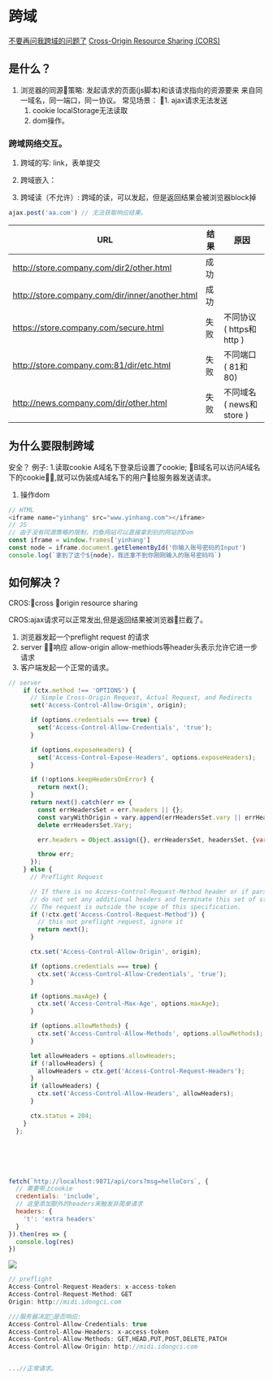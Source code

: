 # 跨域

[不要再问我跨域的问题了](https://segmentfault.com/a/1190000015597029)
[Cross-Origin Resource Sharing (CORS)](https://developer.mozilla.org/en-US/docs/Web/HTTP/CORS)

## 是什么？

1. 浏览器的同源策略:
   发起请求的页面(js脚本)和该请求指向的资源要来 来自同一域名，同一端口，同一协议。
    常见场景：
      1. ajax请求无法发送
      1. cookie localStorage无法读取
      2. dom操作。



### 跨域网络交互。
  1. 跨域的写: link，表单提交
    <form action="http://someotherserver.com">
  2. 跨域嵌入：<link rel="stylesheet" href="..."> <script src="..."></script><img>
   
  3. 跨域读（不允许）: 跨域的读，可以发起，但是返回结果会被浏览器block掉
   ```js
   ajax.post('aa.com') // 无法获取响应结果。
   ```



| URL                                             | 结果 | 原因                     |
| ----------------------------------------------- | ---- | ------------------------ |
| http://store.company.com/dir2/other.html        | 成功 |
| http://store.company.com/dir/inner/another.html | 成功 |
| https://store.company.com/secure.html           | 失败 | 不同协议 ( https和http ) |
| http://store.company.com:81/dir/etc.html        | 失败 | 不同端口 ( 81和80)       |
| http://news.company.com/dir/other.html          | 失败 | 不同域名 ( news和store ) |



## 为什么要限制跨域
安全？
例子:
1.读取cookie
A域名下登录后设置了cookie;
B域名可以访问A域名下的cookie,就可以伪装成A域名下的用户给服务器发送请求。

1. 操作dom
```js
// HTML
<iframe name="yinhang" src="www.yinhang.com"></iframe>
// JS
// 由于没有同源策略的限制，钓鱼网站可以直接拿到别的网站的Dom
const iframe = window.frames['yinhang']
const node = iframe.document.getElementById('你输入账号密码的Input')
console.log(`拿到了这个${node}，我还拿不到你刚刚输入的账号密码吗`)
```   




## 如何解决？

CROS:cross origin resource  sharing

CROS:ajax请求可以正常发出,但是返回结果被浏览器拦截了。


1. 浏览器发起一个preflight request 的请求
2. server 响应 allow-origin allow-methiods等header头表示允许它进一步请求
3. 客户端发起一个正常的请求。



```js
// server 
    if (ctx.method !== 'OPTIONS') {
      // Simple Cross-Origin Request, Actual Request, and Redirects
      set('Access-Control-Allow-Origin', origin);

      if (options.credentials === true) {
        set('Access-Control-Allow-Credentials', 'true');
      }

      if (options.exposeHeaders) {
        set('Access-Control-Expose-Headers', options.exposeHeaders);
      }

      if (!options.keepHeadersOnError) {
        return next();
      }
      return next().catch(err => {
        const errHeadersSet = err.headers || {};
        const varyWithOrigin = vary.append(errHeadersSet.vary || errHeadersSet.Vary || '', 'Origin');
        delete errHeadersSet.Vary;

        err.headers = Object.assign({}, errHeadersSet, headersSet, {vary: varyWithOrigin});

        throw err;
      });
    } else {
      // Preflight Request

      // If there is no Access-Control-Request-Method header or if parsing failed,
      // do not set any additional headers and terminate this set of steps.
      // The request is outside the scope of this specification.
      if (!ctx.get('Access-Control-Request-Method')) {
        // this not preflight request, ignore it
        return next();
      }

      ctx.set('Access-Control-Allow-Origin', origin);

      if (options.credentials === true) {
        ctx.set('Access-Control-Allow-Credentials', 'true');
      }

      if (options.maxAge) {
        ctx.set('Access-Control-Max-Age', options.maxAge);
      }

      if (options.allowMethods) {
        ctx.set('Access-Control-Allow-Methods', options.allowMethods);
      }

      let allowHeaders = options.allowHeaders;
      if (!allowHeaders) {
        allowHeaders = ctx.get('Access-Control-Request-Headers');
      }
      if (allowHeaders) {
        ctx.set('Access-Control-Allow-Headers', allowHeaders);
      }

      ctx.status = 204;
    }
  };






fetch(`http://localhost:9871/api/cors?msg=helloCors`, {
  // 需要带上cookie
  credentials: 'include',
  // 这里添加额外的headers来触发非简单请求
  headers: {
    't': 'extra headers'
  }
}).then(res => {
  console.log(res)
})
```
![](https://mdn.mozillademos.org/files/16401/preflight_.png)

```js
// preflight 
Access-Control-Request-Headers: x-access-token
Access-Control-Request-Method: GET
Origin: http://midi.idongci.com

///服务器决定是否响应:
Access-Control-Allow-Credentials: true
Access-Control-Allow-Headers: x-access-token
Access-Control-Allow-Methods: GET,HEAD,PUT,POST,DELETE,PATCH
Access-Control-Allow-Origin: http://midi.idongci.com


...//正常请求。
```


    








